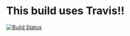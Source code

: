 # This build uses Travis!!

[![Build Status](https://travis-ci.com/jonathan-benn/lfs-example.svg?branch=main)](https://travis-ci.com/jonathan-benn/lfs-example)